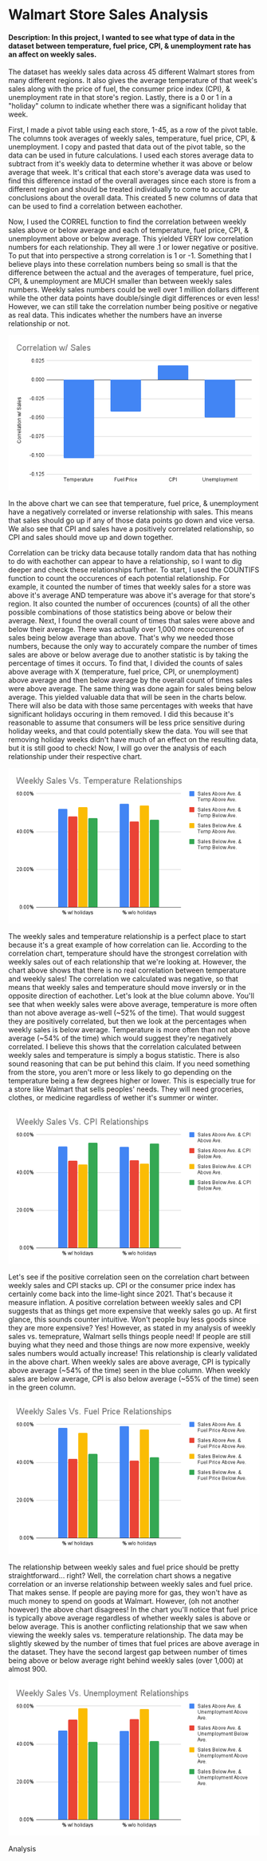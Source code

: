 # Walmart Store Sales Analysis
#### Description:     In this project, I wanted to see what type of data in the dataset between temperature, fuel price, CPI, & unemployment rate has an affect on weekly sales.

The dataset has weekly sales data across 45 different Walmart stores from many different regions. It also gives the average temperature of that week's sales along with the price of fuel, the consumer price index (CPI), & unemployment rate in that store's region. Lastly, there is a 0 or 1 in a "holiday" column to indicate whether there was a significant holiday that week.

First, I made a pivot table using each store, 1-45, as a row of the pivot table. The columns took averages of weekly sales, temperature, fuel price, CPI, & unemployment. I copy and pasted that data out of the pivot table, so the data can be used in future calculations. I used each stores average data to subtract from it's weekly data to determine whether it was above or below average that week. It's critical that each store's average data was used to find this difference instad of the overall averages since each store is from a different region and should be treated individually to come to accurate conclusions about the overall data. This created 5 new columns of data that can be used to find a correlation between eachother. 

Now, I used the CORREL function to find the correlation between weekly sales above or below average and each of temperature, fuel price, CPI, & unemployment above or below average. This yielded VERY low correlation numbers for each relationship. They all were .1 or lower negative or positive. To put that into perspective a strong correlation is 1 or -1. Something that I believe plays into these correlation numbers being so small is that the difference between the actual and the averages of temperature, fuel price, CPI, & unemployment are MUCH smaller than between weekly sales numbers. Weekly sales numbers could be well over 1 million dollars different while the other data points have double/single digit differences or even less! However, we can still take the correlation number being positive or negative as real data. This indicates whether the numbers have an inverse relationship or not.

![Correlation with Sales](https://github.com/SpeeJRodgers2/PortfolioProjects/blob/main/Walmart_Store_Sales_Analysis/Charts/Correlation_w_%20Sales.png)

In the above chart we can see that temperature, fuel price, & unemployment have a negatively correlated or inverse relationship with sales. This means that sales should go up if any of those data points go down and vice versa. We also see that CPI and sales have a positively correlated relationship, so CPI and sales should move up and down together.

Correlation can be tricky data because totally random data that has nothing to do with eachother can appear to have a relationship, so I want to dig deeper and check these relationships further. To start, I used the COUNTIFS function to count the occurences of each potential relationship. For example, it counted the number of times that weekly sales for a store was above it's average AND temperature was above it's average for that store's region. It also counted the number of occurences (counts) of all the other possible combinations of those statistics being above or below their average. Next, I found the overall count of times that sales were above and below their average. There was actually over 1,000 more occurences of sales being below average than above. That's why we needed those numbers, because the only way to accurately compare the number of times sales are above or below average due to another statistic is by taking the percentage of times it occurs. To find that, I divided the counts of sales above average with X (temperature, fuel price, CPI, or unemployment) above average and then below average by the overall count of times sales were above average. The same thing was done again for sales being below average. This yielded valuable data that will be seen in the charts below. There will also be data with those same percentages with weeks that have significant holidays occuring in them removed. I did this because it's reasonable to assume that consumers will be less price sensitive during holiday weeks, and that could potentially skew the data. You will see that removing holiday weeks didn't have much of an effect on the resulting data, but it is still good to check! Now, I will go over the analysis of each relationship under their respective chart.

![Weekly Sales Vs. Temperature Relationships](https://github.com/SpeeJRodgers2/PortfolioProjects/blob/main/Walmart_Store_Sales_Analysis/Charts/Weekly%20Sales%20Vs.%20Temperature%20Relationships.png)

The weekly sales and temperature relationship is a perfect place to start because it's a great example of how correlation can lie. According to the correlation chart, temperature should have the strongest correlation with weekly sales out of each relationship that we're looking at. However, the chart above shows that there is no real correlation between temperature and weekly sales! The correlation we calculated was negative, so that means that weekly sales and temperature should move inversly or in the opposite direction of eachother. Let's look at the blue column above. You'll see that when weekly sales were above average, temperature is more often than not above average as-well (~52% of the time). That would suggest they are positively correlated, but then we look at the percentages when weekly sales is below average. Temperature is more often than not above average (~54% of the time) which would suggest they're negatively correlated. I believe this shows that the correlation calculated between weekly sales and temperature is simply a bogus statistic. There is also sound reasoning that can be put behind this claim. If you need something from the store, you aren't more or less likely to go depending on the temperature being a few degrees higher or lower. This is especially true for a store like Walmart that sells peoples' needs. They will need groceries, clothes, or medicine regardless of wether it's summer or winter. 

![Weekly Sales Vs. CPI Relationships](https://github.com/SpeeJRodgers2/PortfolioProjects/blob/main/Walmart_Store_Sales_Analysis/Charts/Weekly%20Sales%20Vs.%20CPI%20Relationships.png)

Let's see if the positive correlation seen on the correlation chart between weekly sales and CPI stacks up. CPI or the consumer price index has certainly come back into the lime-light since 2021. That's because it measure inflation. A positive correlation between weekly sales and CPI suggests that as things get more expensive that weekly sales go up. At first glance, this sounds counter intuitive. Won't people buy less goods since they are more expensive? Yes! However, as stated in my analysis of weekly sales vs. temeprature, Walmart sells things people need! If people are still buying what they need and those things are now more expensive, weekly sales numbers would actually increase! This relationship is clearly validated in the above chart. When weekly sales are above average, CPI is typically above average (~54% of the time) seen in the blue column. When weekly sales are below average, CPI is also below average (~55% of the time) seen in the green column. 

![Weekly Sales Vs. Fuel Price Relationships](https://github.com/SpeeJRodgers2/PortfolioProjects/blob/main/Walmart_Store_Sales_Analysis/Charts/Weekly%20Sales%20Vs.%20Fuel%20Price%20Relationships.png)

The relationship between weekly sales and fuel price should be pretty straightforward... right? Well, the correlation chart shows a negative correlation or an inverse relationship between weekly sales and fuel price. That makes sense. If people are paying more for gas, they won't have as much money to spend on goods at Walmart. However, (oh not another however) the above chart disagrees! In the chart you'll notice that fuel price is typically above average regardless of whether weekly sales is above or below average. This is another conflicting relationship that we saw when viewing the weekly sales vs. temperature relationship. The data may be slightly skewed by the number of times that fuel prices are above average in the dataset. They have the second largest gap between number of times being above or below average right behind weekly sales (over 1,000) at almost 900.

![Weekly Sales Vs. Unemployment Relationships](https://github.com/SpeeJRodgers2/PortfolioProjects/blob/main/Walmart_Store_Sales_Analysis/Charts/Weekly%20Sales%20Vs.%20Unemployment%20Relationships.png)

Analysis
